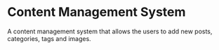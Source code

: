# Content Management System

A content management system that allows the users to add new posts, categories, tags and images.
